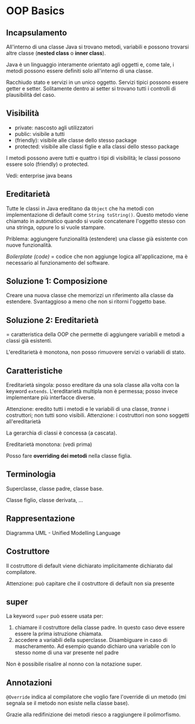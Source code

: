 # OOP Basics

## Incapsulamento
All'interno di una classe Java si trovano metodi, variabili e possono trovarsi altre classe (**nested class** o **inner class**).

Java è un linguaggio interamente orientato agli oggetti e, come tale, i metodi possono essere definiti solo all'interno di una classe.

Racchiudo stato e servizi in un unico oggetto. Servizi tipici possono essere getter e setter. Solitamente dentro ai setter si trovano tutti i controlli di plausibilità del caso.

## Visibilità
- private: nascosto agli utilizzatori
- public: visibile a tutti
- (friendly): visibile alle classe dello stesso package
- protected: visibile alle classi figlie e alla classi dello stesso package

I metodi possono avere tutti e quattro i tipi di visibilità; le classi possono essere solo (friendly) o protected.

Vedi: enterprise java beans

## Ereditarietà
Tutte le classi in Java ereditano da `Object` che ha metodi con implementazione di default come `String toString()`. Questo metodo viene chiamato in automatico quando si vuole concatenare l'oggetto stesso con una stringa, oppure lo si vuole stampare.

Priblema: aggiungere funzionalità (estendere) una classe già esistente con nuove funzionalità.

_Boilerplate (code)_ = codice che non aggiunge logica all'applicazione, ma è necessario al funzionamento del software.

## Soluzione 1: Composizione
Creare una nuova classe che memorizzi un riferimento alla classe da estendere. Svantaggioso a meno che non si ritorni l'oggetto base.


## Soluzione 2: Ereditarietà
= caratteristica della OOP che permette di aggiungere variabili e metodi a classi già esistenti.

L'ereditarietà è monotona, non posso rimuovere servizi o variabili di stato.

## Caratteristiche
Ereditarietà singola: posso ereditare da una sola classe alla volta con la keyword `extends`. L'ereditarietà multipla non è permessa; posso invece implementare più interfacce diverse.

Attenzione: eredito tutti i metodi e le variabili di una classe, _tranne_ i costruttori; non tutti sono visibili. 
Attenzione: i costruttori non sono soggetti all'ereditarietà

La gerarchia di classi è concessa (a cascata).

Ereditarietà monotona: (vedi prima)

Posso fare **overriding dei metodi** nella classe figlia.

## Terminologia
Superclasse, classe padre, classe base.

Classe figlio, classe derivata, ...

## Rappresentazione
Diagramma UML - Unified Modelling Language

## Costruttore
Il costruttore di default viene dichiarato implicitamente dichiarato dal compilatore.

Attenzione: può capitare che il costruttore di default non sia presente 

## super
La keyword `super` può essere usata per:
 1. chiamare il costruttore della classe padre. In questo caso deve essere essere la prima istruzione chiamata.
 2. accedere a variabili della superclasse. Disambiguare in caso di mascheramento. Ad esempio quando dichiaro una variabile con lo stesso nome di una var presente nel padre

Non è possibile risalire al nonno con la notazione super.

## Annotazioni
`@Override` indica al compilatore che voglio fare l'override di un metodo (mi segnala se il metodo non esiste nella classe base).

Grazie alla redifinizione dei metodi riesco a raggiungere il polimorfismo.

